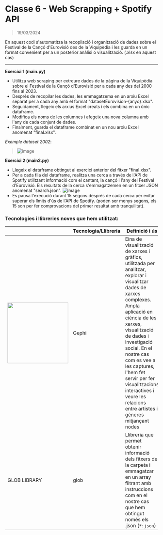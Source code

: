 # Classe 6 - Web Scrapping + Spotify API 
> 19/03/2024

En aquest codi s'automatitza la recopilació i organització de dades sobre el Festival de la Cançó d'Eurovisió des de la Viquipèdia i les guarda en un format convenient per a un posterior anàlisi o visualització. (.xlsx en aquest cas) 

<hr>

**Exercici 1 (main.py)**
- Utilitza web scraping per extreure dades de la pàgina de la Viquipèdia sobre el Festival de la Cançó d'Eurovisió per a cada any des del 2000 fins al 2023.
- Després de recopilar les dades, les emmagatzema en un arxiu Excel separat per a cada any amb el format "datasetEurovision-{anyo}.xlsx".
- Seguidament, llegeix els arxius Excel creats i els combina en un únic dataframe.
- Modifica els noms de les columnes i afegeix una nova columna amb l'any de cada conjunt de dades.
- Finalment, guarda el dataframe combinat en un nou arxiu Excel anomenat "final.xlsx".

_Exemple dataset 2002_:
  > ![image](https://github.com/albertarrebola08/bigdataUABopt4/assets/104431726/faaf885a-b0b6-4b36-b224-965f97779b6b)

**Exercici 2 (main2.py)**
- Llegeix el dataframe obtingut al exercici anterior del fitxer "final.xlsx".
- Per a cada fila del dataframe, realitza una cerca a través de l'API de Spotify utilitzant informació com el cantant, la cançó i l'any del Festival d'Eurovisió. Els resultats de la cerca s'emmagatzemen en un fitxer JSON anomenat "search.json".
  ![image](https://github.com/albertarrebola08/bigdataUABopt4/assets/104431726/ccb20c7b-f1f8-4a26-8aef-1b29f1c05840)
- Es pausa l'execució durant 15 segons després de cada cerca per evitar superar els límits d'ús de l'API de Spotify. (poden ser menys segons, els 15 son per fer comprovacions del primer resultat amb tranquilitat).

### Tecnologies i llibreries noves que hem utilitzat: 

|               | Tecnologia/Llibreria | Definició i ús                             |
|-----------------------|-----------------------|----------------------------------------|
| <img src="https://gephi.org/gephi-lite/gephi-logo.svg" width="200px"> | Gephi                 | Eina de visualització de xarxes i gràfics, utilitzada per analitzar, explorar i visualitzar dades de xarxes complexes. Ampla aplicació en ciència de les xarxes, visualització de dades i investigació social. En el nostre cas com es vee a les captures, l'hem fet servir per fer visualitzacions interactives i veure les relacions entre artistes i gèneres mitjançant nodes |
| GLOB LIBRARY | glob                 | Llibreria que permet obtenir informació dels fitxers de la carpeta i emmagatzar en un array filtrant amb instruccions com en el nostre cas que hem obtingut només els .json (`*:json`) |
